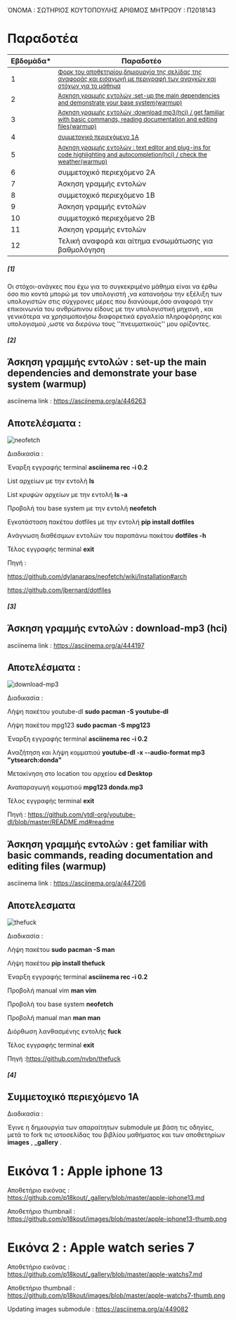 ΌΝΟΜΑ : ΣΩΤΗΡΙΟΣ ΚΟΥΤΟΠΟΥΛΗΣ
ΑΡΙΘΜΟΣ ΜΗΤΡΩΟΥ : Π2018143

# Παραδοτέα

| Εβδομάδα* | Παραδοτέο |
| --- | --- |
| 1 | <sup><a href="#1"> Φορκ του αποθετηρίου,δημιουργία της σελίδας της αναφοράς και εισαγωγή με περιγραφή των αναγκών και στόχων για το μάθημα </a></sup> |
| 2 | <sup><a href="#2"> Άσκηση γραμμής εντολών :set-up the main dependencies and demonstrate your base system(warmup) </a></sup> |
| 3 | <sup><a href="#3"> Άσκηση γραμμής εντολών :download mp3(hci) / get familiar with basic commands, reading documentation and editing files(warmup) </a></sup> |
| 4 | <sup><a href="#4"> συμμετοχικό περιεχόμενο 1A </a></sup> |
| 5 | <sup><a href="#5"> Άσκηση γραμμής εντολών : text editor and plug-ins for code highlighting and autocompletion(hci) / check the weather(warmup) </a></sup> |
| 6 | συμμετοχικό περιεχόμενο 2A |
| 7 | Άσκηση γραμμής εντολών |
| 8 | συμμετοχικό περιεχόμενο 1B |
| 9 | Άσκηση γραμμής εντολών |
| 10 | συμμετοχικό περιεχόμενο 2B |
| 11 | Άσκηση γραμμής εντολών |
| 12 | Τελική αναφορά και αίτημα ενσωμάτωσης για βαθμολόγηση |

##### [1]    


Οι στόχοι-ανάγκες που έχω για το συγκεκριμένο μάθημα είναι να έρθω όσο πιο κοντά μπορώ με τον υπολογιστή ,να κατανοήσω την εξέλιξη των υπολογιστών στις σύχγρονες μέρες 
που διανύουμε,όσο αναφορά την επικοινωνία του ανθρώπινου είδους με την υπολογιστική μηχανή , και γενικότερα να χρησιμοποιήσω διαφορετικά εργαλεία πληροφόρησης και 
υπολογισμού ,ωστε να διερύνω τους ''πνευματικούς'' μου ορίζοντες.


##### [2]

## Άσκηση γραμμής εντολών : set-up the main dependencies and demonstrate your base system (warmup)

asciinema link : https://asciinema.org/a/446263 

## Aποτελέσματα : 

![neofetch](https://github.com/p18kout/hci-images/blob/main/neofetch_2018143.png)

Διαδικασία :

Έναρξη εγγραφής terminal **asciinema rec -i 0.2**

List αρχείων με την εντολή **ls**

List κρυφών αρχείων με την εντολή **ls -a**

Προβολή του base system με την εντολή **neofetch**

Εγκατάσταση πακέτου dotfiles με την εντολή **pip install dotfiles**

Aνάγνωση διαθέσιμων εντολών του παραπάνω πακέτου **dotfiles -h**

Τέλος εγγραφής terminal **exit**

Πηγή :

https://github.com/dylanaraps/neofetch/wiki/Installation#arch

https://github.com/jbernard/dotfiles



##### [3]

## Άσκηση γραμμής εντολών : download-mp3 (hci)

asciinema link : https://asciinema.org/a/444197 

## Αποτελέσματα : 

![download-mp3](https://github.com/p18kout/hci-images/blob/main/2018143_download-mp3.gif)

Διαδικασία : 

Λήψη πακέτου youtube-dl  **sudo pacman -S youtube-dl**

Λήψη πακέτου mpg123 **sudo pacman -S mpg123**

Έναρξη εγγραφής terminal **asciinema rec -i 0.2**

Aναζήτηση και λήψη κομματιού **youtube-dl -x --audio-format mp3 "ytsearch:donda"**

Μετακίνηση στο location του αρχείου **cd Desktop**

Αναπαραγωγή κομματιού **mpg123 donda.mp3**

Τέλος εγγραφής terminal **exit**

Πηγή : https://github.com/ytdl-org/youtube-dl/blob/master/README.md#readme


## Άσκηση γραμμής εντολών : get familiar with basic commands, reading documentation and editing files (warmup)

asciinema link : https://asciinema.org/a/447206

## Αποτελεσματα

![thefuck](https://github.com/p18kout/hci-images/blob/main/2018143_thefuck.gif)

Διαδικασία : 

Λήψη πακέτου **sudo pacman -S man**

Λήψη πακέτου **pip install thefuck**

Έναρξη εγγραφής terminal **asciinema rec -i 0.2**

Προβολή manual vim **man vim**

Προβολή του base system **neofetch**

Προβολή manual man **man man**

Διόρθωση λανθασμένης εντολής **fuck**

Τέλος εγγραφής terminal **exit**

Πηγή :https://github.com/nvbn/thefuck

##### [4] 

## Συμμετοχικό περιεχόμενο 1Α

Διαδικασία : 

Έγινε η δημιουργία των απαραίτητων submodule με βάση τις οδηγίες, μετά το fork τις ιστοσελίδας του βιβλίου μαθήματος και των αποθετηρίων **images** , **_gallery** .

# Εικόνα 1 : Apple iphone 13

Αποθετήριο εικόνας : https://github.com/p18kout/_gallery/blob/master/apple-iphone13.md

Αποθετήριο thumbnail : https://github.com/p18kout/images/blob/master/apple-iphone13-thumb.png

# Εικόνα 2 : Apple watch series 7

Αποθετήριο εικόνας : https://github.com/p18kout/_gallery/blob/master/apple-watchs7.md

Αποθετήριο thumbnail : https://github.com/p18kout/images/blob/master/apple-watchs7-thumb.png

Updating images submodule : https://asciinema.org/a/449082




